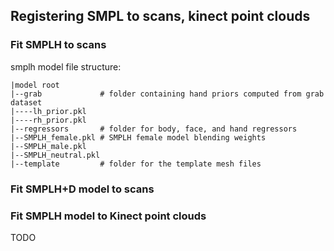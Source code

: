 ## Registering SMPL to scans, kinect point clouds

### Fit SMPLH to scans
smplh model file structure: 
```
|model root
|--grab             # folder containing hand priors computed from grab dataset
|----lh_prior.pkl
|----rh_prior.pkl
|--regressors       # folder for body, face, and hand regressors
|--SMPLH_female.pkl # SMPLH female model blending weights 
|--SMPLH_male.pkl
|--SMPLH_neutral.pkl
|--template         # folder for the template mesh files
```

### Fit SMPLH+D model to scans


### Fit SMPLH model to Kinect point clouds
TODO